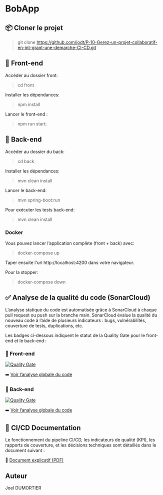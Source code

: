 # BobApp

## 📦 Cloner le projet

> git clone https://github.com/jodt/P-10-Gerez-un-projet-collaboratif-en-int-grant-une-demarche-CI-CD.git

## 🔹 Front-end

Accéder au dossier front:

> cd front

Installer les dépendances:

> npm install

Lancer le front-end :

> npm run start;

## 🔹 Back-end

Accéder au dossier du back:

> cd back

Installer les dépendances:

> mvn clean install

Lancer le back-end:

>  mvn spring-boot:run

Pour exécuter les tests back-end:

> mvn clean install

### Docker

Vous pouvez lancer l’application complète (front + back) avec:
> docker-compose up

Taper ensuite l'url http://localhost:4200 dans votre navigateur.

Pour la stopper: 
> docker-compose down

## ✅ Analyse de la qualité du code (SonarCloud)

L’analyse statique du code est automatisée grâce à SonarCloud à chaque pull request ou push sur la branche main.
SonarCloud évalue la qualité du nouveau code à l’aide de plusieurs indicateurs : bugs, vulnérabilités, couverture de tests, duplications, etc.

Les badges ci-dessous indiquent le statut de la Quality Gate pour le front-end et le back-end :

### 🔎 Front-end

[![Quality Gate](https://sonarcloud.io/api/project_badges/measure?project=P-10-Gerez-un-projet-collaboratif-en-int-grant-une-demarche-CI-CD-Front&metric=alert_status)](https://sonarcloud.io/summary/new_code?id=P-10-Gerez-un-projet-collaboratif-en-int-grant-une-demarche-CI-CD-Front)

➡️ [Voir l’analyse globale du code](https://sonarcloud.io/summary/overall?id=P-10-Gerez-un-projet-collaboratif-en-int-grant-une-demarche-CI-CD-Front)

### 🔎 Back-end

[![Quality Gate](https://sonarcloud.io/api/project_badges/measure?project=P-10-Gerez-un-projet-collaboratif-en-int-grant-une-demarche-CI-CD-Back&metric=alert_status)](https://sonarcloud.io/summary/new_code?id=P-10-Gerez-un-projet-collaboratif-en-int-grant-une-demarche-CI-CD-Back)

➡️ [Voir l’analyse globale du code](https://sonarcloud.io/summary/overall?id=P-10-Gerez-un-projet-collaboratif-en-int-grant-une-demarche-CI-CD-Back)

## 📄 CI/CD Documentation

Le fonctionnement du pipeline CI/CD, les indicateurs de qualité (KPI), les rapports de couverture, et les décisions techniques sont détaillés dans le document suivant :

📘 [Document explicatif (PDF)](./assets/ci-cd-documentation.pdf)


## Auteur
Joel DUMORTIER